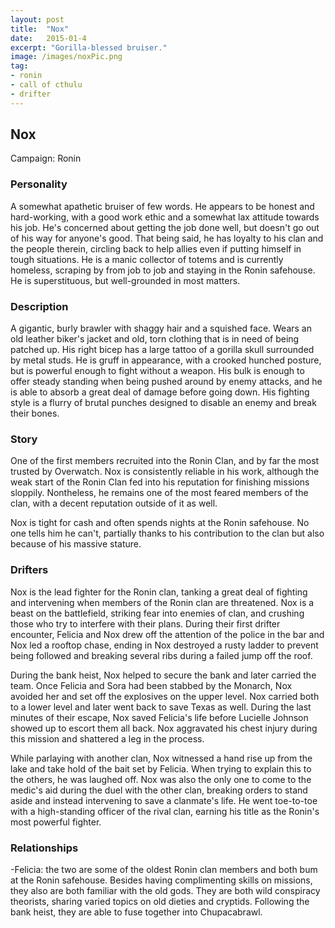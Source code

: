```yaml
---
layout: post
title:  "Nox"
date:   2015-01-4
excerpt: "Gorilla-blessed bruiser."
image: /images/noxPic.png
tag:
- ronin
- call of cthulu
- drifter 
---
```


## Nox
Campaign: Ronin

### Personality
A somewhat apathetic bruiser of few words. He appears to be honest and hard-working, with a good work ethic and a somewhat lax attitude towards his job. He's concerned about getting the job done well, but doesn't go out of his way for anyone's good. That being said, he has loyalty to his clan and the people therein, circling back to help allies even if putting himself in tough situations. He is a manic collector of totems and is currently homeless, scraping by from job to job and staying in the Ronin safehouse. He is superstituous, but well-grounded in most matters.

### Description
A gigantic, burly brawler with shaggy hair and a squished face. Wears an old leather biker's jacket and old, torn clothing that is in need of being patched up. His right bicep has a large tattoo of a gorilla skull surrounded by metal studs. He is gruff in appearance, with a crooked hunched posture, but is powerful enough to fight without a weapon. His bulk is enough to offer steady standing when being pushed around by enemy attacks, and he is able to absorb a great deal of damage before going down. His fighting style is a flurry of brutal punches designed to disable an enemy and break their bones.

### Story
One of the first members recruited into the Ronin Clan, and by far the most trusted by Overwatch. Nox is consistently reliable in his work, although the weak start of the Ronin Clan fed into his reputation for finishing missions sloppily. Nontheless, he remains one of the most feared members of the clan, with a decent reputation outside of it as well.

Nox is tight for cash and often spends nights at the Ronin safehouse. No one tells him he can't, partially thanks to his contribution to the clan but also because of his massive stature. 

### Drifters
Nox is the lead fighter for the Ronin clan, tanking a great deal of fighting and intervening when members of the Ronin clan are threatened. Nox is a beast on the battlefield, striking fear into enemies of clan, and crushing those who try to interfere with their plans. During their first drifter encounter, Felicia and Nox drew off the attention of the police in the bar and Nox led a rooftop chase, ending in Nox destroyed a rusty ladder to prevent being followed and breaking several ribs during a failed jump off the roof.

During the bank heist, Nox helped to secure the bank and later carried the team. Once Felicia and Sora had been stabbed by the Monarch, Nox avoided her and set off the explosives on the upper level. Nox carried both to a lower level and later went back to save Texas as well. During the last minutes of their escape, Nox saved Felicia's life before Lucielle Johnson showed up to escort them all back. Nox aggravated his chest injury during this mission and shattered a leg in the process.

While parlaying with another clan, Nox witnessed a hand rise up from the lake and take hold of the bait set by Felicia. When trying to explain this to the others, he was laughed off. Nox was also the only one to come to the medic's aid during the duel with the other clan, breaking orders to stand aside and instead intervening to save a clanmate's life. He went toe-to-toe with a high-standing officer of the rival clan, earning his title as the Ronin's most powerful fighter. 

### Relationships
-Felicia: the two are some of the oldest Ronin clan members and both bum at the Ronin safehouse. Besides having complimenting skills on missions, they also are both familiar with the old gods. They are both wild conspiracy theorists, sharing varied topics on old dieties and cryptids. Following the bank heist, they are able to fuse together into Chupacabrawl.
